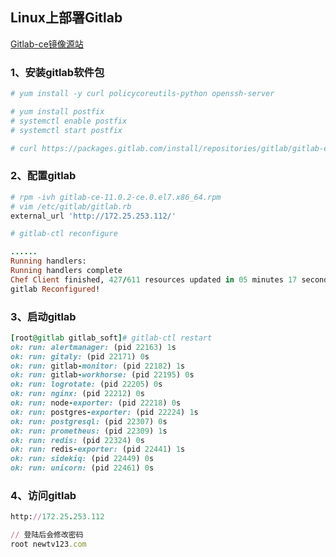 ## Linux上部署Gitlab

[Gitlab-ce镜像源站](https://mirrors.tuna.tsinghua.edu.cn/gitlab-ce/yum/el7/)

### 1、安装gitlab软件包
```ruby
# yum install -y curl policycoreutils-python openssh-server

```
```ruby
# yum install postfix
# systemctl enable postfix
# systemctl start postfix
```
```ruby
# curl https://packages.gitlab.com/install/repositories/gitlab/gitlab-ee/script.rpm.sh | sudo bash

```
### 2、配置gitlab

```ruby
# rpm -ivh gitlab-ce-11.0.2-ce.0.el7.x86_64.rpm
# vim /etc/gitlab/gitlab.rb
external_url 'http://172.25.253.112/'

```

```ruby
# gitlab-ctl reconfigure

......
Running handlers:
Running handlers complete
Chef Client finished, 427/611 resources updated in 05 minutes 17 seconds
gitlab Reconfigured!

```
### 3、启动gitlab
```ruby
[root@gitlab gitlab_soft]# gitlab-ctl restart
ok: run: alertmanager: (pid 22163) 1s
ok: run: gitaly: (pid 22171) 0s
ok: run: gitlab-monitor: (pid 22182) 1s
ok: run: gitlab-workhorse: (pid 22195) 0s
ok: run: logrotate: (pid 22205) 0s
ok: run: nginx: (pid 22212) 0s
ok: run: node-exporter: (pid 22218) 0s
ok: run: postgres-exporter: (pid 22224) 1s
ok: run: postgresql: (pid 22307) 0s
ok: run: prometheus: (pid 22309) 1s
ok: run: redis: (pid 22324) 0s
ok: run: redis-exporter: (pid 22441) 1s
ok: run: sidekiq: (pid 22449) 0s
ok: run: unicorn: (pid 22461) 0s

```

### 4、访问gitlab
```ruby
http://172.25.253.112

// 登陆后会修改密码
root newtv123.com
```